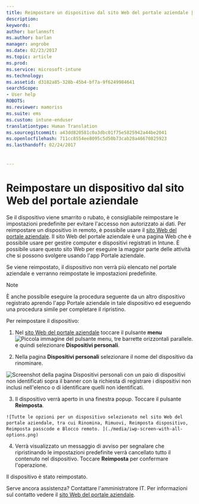 ```yaml
---
title: Reimpostare un dispositivo dal sito Web del portale aziendale | Documentazione Microsoft
description: 
keywords: 
author: barlanmsft
ms.author: barlan
manager: angrobe
ms.date: 02/23/2017
ms.topic: article
ms.prod: 
ms.service: microsoft-intune
ms.technology: 
ms.assetid: d3182a85-328b-45b4-bf7a-9f6249984641
searchScope:
- User help
ROBOTS: 
ms.reviewer: mamoriss
ms.suite: ems
ms.custom: intune-enduser
translationtype: Human Translation
ms.sourcegitcommit: a43dd820581c0a3dbc01f75e5825942a44be2041
ms.openlocfilehash: 711cc8554ee8095c5d50b73cab28a46670825923
ms.lasthandoff: 02/24/2017


---
```



# <a name="reset-your-device-from-the-company-portal-website"></a>Reimpostare un dispositivo dal sito Web del portale aziendale

Se il dispositivo viene smarrito o rubato, è consigliabile reimpostare le impostazioni predefinite per evitare l'accesso non autorizzato ai dati. Per reimpostare un dispositivo in remoto, è possibile usare il [sito Web del portale aziendale](http://portal.manage.microsoft.com). Il sito Web del portale aziendale è una pagina Web che è possibile usare per gestire computer e dispositivi registrati in Intune. È possibile usare questo sito Web per eseguire la maggior parte delle attività che si possono svolgere usando l'app Portale aziendale.

Se viene reimpostato, il dispositivo non verrà più elencato nel portale aziendale e verranno reimpostate le impostazioni predefinite.

> [!Note]
> È anche possibile eseguire la procedura seguente da un altro dispositivo registrato aprendo l'app Portale aziendale in tale dispositivo ed eseguendo una procedura simile per completare il ripristino. 

Per reimpostare il dispositivo:

1.    Nel [sito Web del portale aziendale](http://portal.manage.microsoft.com) toccare il pulsante __menu__ ![Piccola immagine del pulsante menu, tre barrette orizzontali parallele.](/Intune/whats-new/media/CP_hamburger_menu.png) e quindi selezionare __Dispositivi personali__.

2. Nella pagina __Dispositivi personali__ selezionare il nome del dispositivo da rinominare.

  ![Screenshot della pagina Dispositivi personali con un paio di dispositivi non identificati sopra il banner con la richiesta di registrare i dispositivi non inclusi nell'elenco o di identificare quelli non identificati.](./media/macOS_enroll_002_tap_here_banner.png)

3.    Il dispositivo verrà aperto in una finestra popup. Toccare il pulsante **Reimposta**.

    ![Tutte le opzioni per un dispositivo selezionato nel sito Web del portale aziendale, tra cui Rinomina, Rimuovi, Reimposta dispositivo, Reimposta passcode e Blocco remoto. ](./media/iwp-screen-with-all-options.png)

4.  Verrà visualizzato un messaggio di avviso per segnalare che ripristinando le impostazioni predefinite verrà cancellato tutto il contenuto nel dispositivo. Toccare **Reimposta** per confermare l'operazione.

Il dispositivo è stato reimpostato.

Serve ancora assistenza? Contattare l'amministratore IT. Per informazioni sul contatto vedere il [sito Web del portale aziendale](http://portal.manage.microsoft.com).

